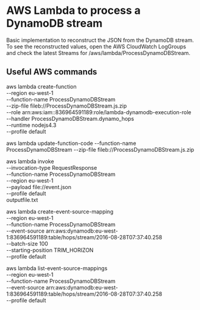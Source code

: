 # AWS Lambda to process a DynamoDB stream

Basic implementation to reconstruct the JSON from the DynamoDB stream.
To see the reconstructed values, open the AWS CloudWatch LogGroups and check the latest Streams for /aws/lambda/ProcessDynamoDBStream.

## Useful AWS commands

aws lambda create-function \
--region eu-west-1 \
--function-name ProcessDynamoDBStream \
--zip-file fileb://ProcessDynamoDBStream.js.zip \
--role arn:aws:iam::836964591189:role/lambda-dynamodb-execution-role \
--handler ProcessDynamoDBStream.dynamo_hops \
--runtime nodejs4.3 \
--profile default

aws lambda update-function-code --function-name ProcessDynamoDBStream --zip-file fileb://ProcessDynamoDBStream.js.zip 

aws lambda invoke \
--invocation-type RequestResponse \
--function-name ProcessDynamoDBStream \
--region eu-west-1 \
--payload file://event.json \
--profile default \
outputfile.txt


aws lambda create-event-source-mapping \
--region eu-west-1 \
--function-name ProcessDynamoDBStream \
--event-source arn:aws:dynamodb:eu-west-1:836964591189:table/hops/stream/2016-08-28T07:37:40.258 \
--batch-size 100 \
--starting-position TRIM_HORIZON \
--profile default


aws lambda list-event-source-mappings \
--region eu-west-1 \
--function-name ProcessDynamoDBStream \
--event-source arn:aws:dynamodb:eu-west-1:836964591189:table/hops/stream/2016-08-28T07:37:40.258 \
--profile default